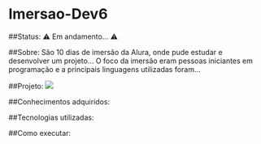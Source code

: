 # Imersao-Dev6

##Status: ⚠️ Em andamento... ⚠️

##Sobre: 
São 10 dias de imersão da Alura, onde pude estudar e desenvolver um projeto... O foco da imersão eram pessoas iniciantes em programação e a principais linguagens utilizadas foram...

##Projeto:
<img src="https://camo.githubusercontent.com/f10b28604637473f1a17f3dfad33ec50961c18fc976d3faa3737a97c9f26a2db/68747470733a2f2f696d672e736869656c64732e696f2f62616467652f5374617475732d456d2070726f67726573736f2d4442443337353f7374796c653d666f722d7468652d6261646765266c6f676f3d6170707665796f72">

##Conhecimentos adquiridos:


##Tecnologias utilizadas:


##Como executar:
